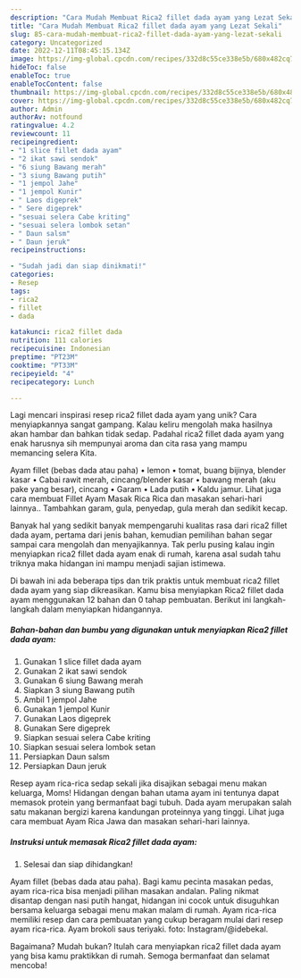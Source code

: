 ```yaml
---
description: "Cara Mudah Membuat Rica2 fillet dada ayam yang Lezat Sekali"
title: "Cara Mudah Membuat Rica2 fillet dada ayam yang Lezat Sekali"
slug: 85-cara-mudah-membuat-rica2-fillet-dada-ayam-yang-lezat-sekali
category: Uncategorized
date: 2022-12-11T08:45:15.134Z
image: https://img-global.cpcdn.com/recipes/332d8c55ce338e5b/680x482cq70/rica2-fillet-dada-ayam-foto-resep-utama.jpg
hideToc: false
enableToc: true
enableTocContent: false
thumbnail: https://img-global.cpcdn.com/recipes/332d8c55ce338e5b/680x482cq70/rica2-fillet-dada-ayam-foto-resep-utama.jpg
cover: https://img-global.cpcdn.com/recipes/332d8c55ce338e5b/680x482cq70/rica2-fillet-dada-ayam-foto-resep-utama.jpg
author: Admin
authorAv: notfound
ratingvalue: 4.2
reviewcount: 11
recipeingredient:
- "1 slice fillet dada ayam"
- "2 ikat sawi sendok"
- "6 siung Bawang merah"
- "3 siung Bawang putih"
- "1 jempol Jahe"
- "1 jempol Kunir"
- " Laos digeprek"
- " Sere digeprek"
- "sesuai selera Cabe kriting"
- "sesuai selera lombok setan"
- " Daun salsm"
- " Daun jeruk"
recipeinstructions:

- "Sudah jadi dan siap dinikmati!"
categories:
- Resep
tags:
- rica2
- fillet
- dada

katakunci: rica2 fillet dada 
nutrition: 111 calories
recipecuisine: Indonesian
preptime: "PT23M"
cooktime: "PT33M"
recipeyield: "4"
recipecategory: Lunch

---
```





Lagi mencari inspirasi resep rica2 fillet dada ayam yang unik? Cara menyiapkannya sangat gampang. Kalau keliru mengolah maka hasilnya akan hambar dan bahkan tidak sedap. Padahal rica2 fillet dada ayam yang enak harusnya sih mempunyai aroma dan cita rasa yang mampu memancing selera Kita.





Ayam fillet (bebas dada atau paha) • lemon • tomat, buang bijinya, blender kasar • Cabai rawit merah, cincang/blender kasar • bawang merah (aku pake yang besar), cincang • Garam • Lada putih • Kaldu jamur. Lihat juga cara membuat Fillet Ayam Masak Rica Rica dan masakan sehari-hari lainnya.. Tambahkan garam, gula, penyedap, gula merah dan sedikit kecap.

Banyak hal yang sedikit banyak mempengaruhi kualitas rasa dari rica2 fillet dada ayam, pertama dari jenis bahan, kemudian pemilihan bahan segar sampai cara mengolah dan menyajikannya. Tak perlu pusing kalau ingin menyiapkan rica2 fillet dada ayam enak di rumah, karena asal sudah tahu triknya maka hidangan ini mampu menjadi sajian istimewa.






Di bawah ini ada beberapa tips dan trik praktis untuk membuat rica2 fillet dada ayam yang siap dikreasikan. Kamu bisa menyiapkan Rica2 fillet dada ayam menggunakan 12 bahan dan 0 tahap pembuatan. Berikut ini langkah-langkah dalam menyiapkan hidangannya.

<!--inarticleads1-->

##### Bahan-bahan dan bumbu yang digunakan untuk menyiapkan Rica2 fillet dada ayam:

1. Gunakan 1 slice fillet dada ayam
1. Gunakan 2 ikat sawi sendok
1. Gunakan 6 siung Bawang merah
1. Siapkan 3 siung Bawang putih
1. Ambil 1 jempol Jahe
1. Gunakan 1 jempol Kunir
1. Gunakan  Laos digeprek
1. Gunakan  Sere digeprek
1. Siapkan sesuai selera Cabe kriting
1. Siapkan sesuai selera lombok setan
1. Persiapkan  Daun salsm
1. Persiapkan  Daun jeruk


Resep ayam rica-rica sedap sekali jika disajikan sebagai menu makan keluarga, Moms! Hidangan dengan bahan utama ayam ini tentunya dapat memasok protein yang bermanfaat bagi tubuh. Dada ayam merupakan salah satu makanan bergizi karena kandungan proteinnya yang tinggi. Lihat juga cara membuat Ayam Rica Jawa dan masakan sehari-hari lainnya. 

<!--inarticleads2-->

##### Instruksi untuk memasak Rica2 fillet dada ayam:


1. Selesai dan siap dihidangkan!

Ayam fillet (bebas dada atau paha). Bagi kamu pecinta masakan pedas, ayam rica-rica bisa menjadi pilihan masakan andalan. Paling nikmat disantap dengan nasi putih hangat, hidangan ini cocok untuk disuguhkan bersama keluarga sebagai menu makan malam di rumah. Ayam rica-rica memiliki resep dan cara pembuatan yang cukup beragam mulai dari resep ayam rica-rica. Ayam brokoli saus teriyaki. foto: Instagram/@idebekal. 

Bagaimana? Mudah bukan? Itulah cara menyiapkan rica2 fillet dada ayam yang bisa kamu praktikkan di rumah. Semoga bermanfaat dan selamat mencoba!
